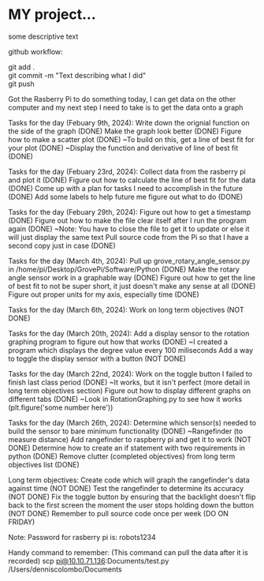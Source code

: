 # MY project...

some descriptive text

github workflow:

git add .  
git commit -m "Text describing what I did"  
git push  

Got the Rasberry Pi to do something today, I can get data on the other computer and my next step I need to take is to get the data onto a graph

Tasks for the day (Febuary 9th, 2024):
    Write down the orignial function on the side of the graph (DONE)
    Make the graph look better (DONE)
    Figure how to make a scatter plot (DONE)
        ~To build on this, get a line of best fit for your plot (DONE)
        ~Display the function and derivative of line of best fit (DONE)

Tasks for the day (Febuary 23rd, 2024):
    Collect data from the rasberry pi and plot it (DONE)
    Figure out how to calculate the line of best fit for the data (DONE)
    Come up with a plan for tasks I need to accomplish in the future (DONE)
    Add some labels to help future me figure out what to do (DONE)

Tasks for the day (Febuary 29th, 2024):
    Figure out how to get a timestamp (DONE)
    Figure out how to make the file clear itself after I run the program again (DONE)
        ~Note: You have to close the file to get it to update or else it will just display the same text
    Pull source code from the Pi so that I have a second copy just in case (DONE)

Tasks for the day (March 4th, 2024):
    Pull up grove_rotary_angle_sensor.py in /home/pi/Desktop/GrovePi/Software/Python (DONE)
    Make the rotary angle sensor work in a graphable way (DONE)
    Figure out how to get the line of best fit to not be super short, it just doesn't make any sense at all (DONE)
    Figure out proper units for my axis, especially time (DONE)

Tasks for the day (March 6th, 2024):
    Work on long term objectives (NOT DONE)

Tasks for the day (March 20th, 2024):
    Add a display sensor to the rotation graphing program to figure out how that works (DONE)
        ~I created a program which displays the degree value every 100 miliseconds
    Add a way to toggle the display sensor with a button (NOT DONE)

Tasks for the day (March 22nd, 2024):
    Work on the toggle button I failed to finish last class period (DONE)
        ~It works, but it isn't perfect (more detail in long term objectives section)
    Figure out how to display different graphs on different tabs (DONE)
        ~Look in RotationGraphing.py to see how it works (plt.figure('some number here'))

Tasks for the day (March 26th, 2024):
    Determine which sensor(s) needed to build the sensor to bare minimum functionality (DONE)
        ~Rangefinder (to measure distance)
    Add rangefinder to raspberry pi and get it to work (NOT DONE)
    Determine how to create an if statement with two requirements in python (DONE)
    Remove clutter (completed objectives) from long term objectives list (DONE)

Long term objectives:
    Create code which will graph the rangefinder's data against time (NOT DONE)
    Test the rangefinder to determine its accuracy (NOT DONE)
    Fix the toggle button by ensuring that the backlight doesn't flip back to the first screen the moment the user stops holding down the button (NOT DONE)
    Remember to pull source code once per week (DO ON FRIDAY)

Note: Password for rasberry pi is: robots1234

Handy command to remember: (This command can pull the data after it is recorded)
scp pi@10.10.71.136:Documents/test.py /Users/denniscolombo/Documents